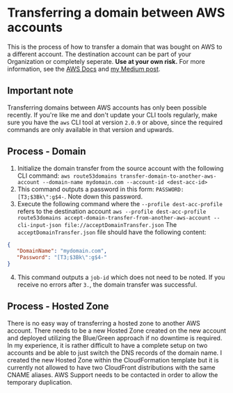# Transferring a domain between AWS accounts
This is the process of how to transfer a domain that was bought on AWS to a different account.
The destination account can be part of your Organization or completely seperate. **Use at your own risk.**
For more information, see the [AWS Docs](https://docs.aws.amazon.com/Route53/latest/DeveloperGuide/domain-transfer-between-aws-accounts.html) and [my Medium post](https://medium.com/@chris_nagy/the-journey-of-transferring-a-domain-to-another-aws-account-10293f901cb5).

## Important note
Transferring domains between AWS accounts has only been possible recently. If you're like me and don't update your CLI tools regularly, make sure you have the `aws` CLI tool at version `2.0.9` or above, since the required commands are only available in that version and upwards.

## Process - Domain
1. Initialize the domain transfer from the source account with the following CLI command:
`aws route53domains transfer-domain-to-another-aws-account --domain-name mydomain.com --account-id <dest-acc-id>`
2. This command outputs a password in this form: `PASSWORD: [T3;$3Bk\":g$4-`. Note down this password.
3. Execute the following command where the `--profile dest-acc-profile` refers to the destination account
`aws --profile dest-acc-profile route53domains accept-domain-transfer-from-another-aws-account --cli-input-json file://acceptDomainTransfer.json`
The `acceptDomainTransfer.json` file should have the following content:
```json
{
   "DomainName": "mydomain.com",
   "Password": "[T3;$3Bk\":g$4-"
}
```
4. This command outputs a `job-id` which does not need to be noted. If you receive no errors after `3.`, the domain transfer was successful.

## Process - Hosted Zone
There is no easy way of transferring a hosted zone to another AWS account. There needs to be a new Hosted Zone created on the new account and deployed utilizing the Blue/Green approach if no downtime is required. In my experience, it is rather difficult to have a complete setup on two accounts and be able to just switch the DNS records of the domain name. I created the new Hosted Zone within the CloudFormation template but it is currently not allowed to have two CloudFront distributions with the same CNAME aliases. AWS Support needs to be contacted in order to allow the temporary duplication.